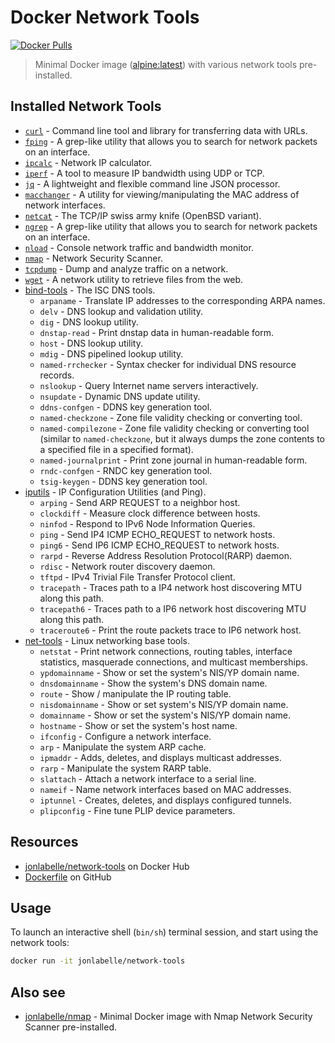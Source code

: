 # Docker Network Tools

[![Docker Pulls](https://img.shields.io/docker/pulls/jonlabelle/network-tools.svg)][dockerhub]

> Minimal Docker image ([alpine:latest](https://hub.docker.com/_/alpine)) with various network tools pre-installed.

## Installed Network Tools

- [`curl`](https://curl.haxx.se) - Command line tool and library for transferring data with URLs.
- [`fping`](https://fping.org) - A grep-like utility that allows you to search for network packets on an interface.
- [`ipcalc`](http://jodies.de/ipcalc) - Network IP calculator.
- [`iperf`](https://sourceforge.net/projects/iperf2/) - A tool to measure IP bandwidth using UDP or TCP.
- [`jq`](https://stedolan.github.io/jq/) - A lightweight and flexible command line JSON processor.
- [`macchanger`](https://github.com/alobbs/macchanger) - A utility for viewing/manipulating the MAC address of network interfaces.
- [`netcat`](https://packages.debian.org/sid/netcat-openbsd) - The TCP/IP swiss army knife (OpenBSD variant).
- [`ngrep`](https://github.com/jpr5/ngrep/) - A grep-like utility that allows you to search for network packets on an interface.
- [`nload`](http://www.roland-riegel.de/nload/) - Console network traffic and bandwidth monitor.
- [`nmap`](https://nmap.org/) - Network Security Scanner.
- [`tcpdump`](https://www.tcpdump.org) - Dump and analyze traffic on a network.
- [`wget`](https://www.gnu.org/software/wget/wget.html) - A network utility to retrieve files from the web.
- [bind-tools](https://www.isc.org/dns-tools/) - The ISC DNS tools.
    - `arpaname` - Translate IP addresses to the corresponding ARPA names.
    - `delv` - DNS lookup and validation utility.
    - `dig` - DNS lookup utility.
    - `dnstap-read` - Print dnstap data in human-readable form.
    - `host` - DNS lookup utility.
    - `mdig` - DNS pipelined lookup utility.
    - `named-rrchecker` - Syntax checker for individual DNS resource records.
    - `nslookup` - Query Internet name servers interactively.
    - `nsupdate` - Dynamic DNS update utility.
    - `ddns-confgen` - DDNS key generation tool.
    - `named-checkzone` - Zone file validity checking or converting tool.
    - `named-compilezone` - Zone file validity checking or converting tool (similar to `named-checkzone`, but it always dumps the zone contents to a specified file in a specified format).
    - `named-journalprint` - Print zone journal in human-readable form.
    - `rndc-confgen` - RNDC key generation tool.
    - `tsig-keygen` - DDNS key generation tool.
- [iputils](https://github.com/iputils/iputils/) - IP Configuration Utilities (and Ping).
    - `arping` - Send ARP REQUEST to a neighbor host.
    - `clockdiff` - Measure clock difference between hosts.
    - `ninfod` - Respond to IPv6 Node Information Queries.
    - `ping` - Send IP4 ICMP ECHO_REQUEST to network hosts.
    - `ping6` - Send IP6 ICMP ECHO_REQUEST to network hosts.
    - `rarpd` - Reverse Address Resolution Protocol(RARP) daemon.
    - `rdisc` - Network router discovery daemon.
    - `tftpd` - IPv4 Trivial File Transfer Protocol client.
    - `tracepath` - Traces path to a IP4 network host discovering MTU along this path.
    - `tracepath6` - Traces path to a IP6 network host discovering MTU along this path.
    - `traceroute6` - Print the route packets trace to IP6 network host.
- [net-tools](https://sourceforge.net/projects/net-tools/) - Linux networking base tools.
    - `netstat` - Print network connections, routing tables, interface statistics, masquerade connections, and multicast memberships.
    - `ypdomainname` - Show or set the system's NIS/YP domain name.
    - `dnsdomainname` - Show the system's DNS domain name.
    - `route` - Show / manipulate the IP routing table.
    - `nisdomainname` - Show or set system's NIS/YP domain name.
    - `domainname` - Show or set the system's NIS/YP domain name.
    - `hostname` - Show or set the system's host name.
    - `ifconfig` - Configure a network interface.
    - `arp` - Manipulate the system ARP cache.
    - `ipmaddr` - Adds, deletes, and displays multicast addresses.
    - `rarp` - Manipulate the system RARP table.
    - `slattach` - Attach a network interface to a serial line.
    - `nameif` - Name network interfaces based on MAC addresses.
    - `iptunnel` - Creates, deletes, and displays configured tunnels.
    - `plipconfig` - Fine tune PLIP device parameters.

## Resources

- [jonlabelle/network-tools](https://hub.docker.com/r/jonlabelle/network-tools) on Docker Hub
- [Dockerfile](https://github.com/jonlabelle/docker-network-tools/blob/master/Dockerfile) on GitHub

## Usage

To launch an interactive shell (`bin/sh`) terminal session, and start using the network tools:

```bash
docker run -it jonlabelle/network-tools
```

## Also see

- [jonlabelle/nmap](https://hub.docker.com/r/jonlabelle/nmap) - Minimal Docker image with Nmap Network Security Scanner pre-installed.

[dockerhub]: https://hub.docker.com/r/jonlabelle/network-tools
